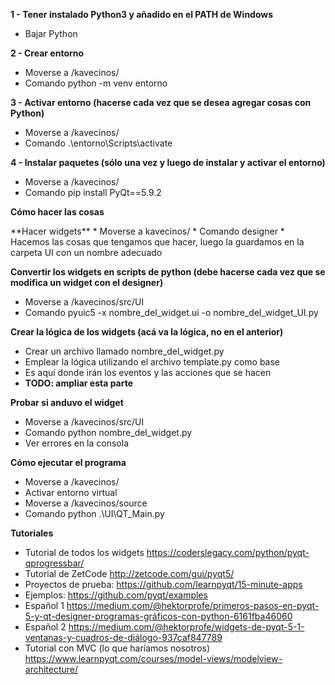 **1 - Tener instalado Python3 y añadido en el PATH de Windows**
* Bajar Python

**2 - Crear entorno**
* Moverse a /kavecinos/
* Comando python -m venv entorno

**3 - Activar entorno (hacerse cada vez que se desea agregar cosas con Python)**
* Moverse a /kavecinos/
* Comando .\entorno\Scripts\activate

**4 - Instalar paquetes (sólo una vez y luego de instalar y activar el entorno)**
* Moverse a /kavecinos/
* Comando pip install PyQt==5.9.2

**Cómo hacer las cosas**
</p>
**Hacer widgets**
* Moverse a kavecinos/
* Comando designer
* Hacemos las cosas que tengamos que hacer, luego la guardamos en la carpeta UI con un nombre adecuado

**Convertir los widgets en scripts de python (debe hacerse cada vez que se modifica un widget con el designer)**
* Moverse a /kavecinos/src/UI
* Comando pyuic5 -x nombre_del_widget.ui -o nombre_del_widget_UI.py

**Crear la lógica de los widgets (acá va la lógica, no en el anterior)**
* Crear un archivo llamado nombre_del_widget.py
* Emplear la lógica utilizando el archivo template.py como base
* Es aquí donde irán los eventos y las acciones que se hacen
* **TODO: ampliar esta parte**

**Probar si anduvo el widget**
* Moverse a /kavecinos/src/UI
* Comando python nombre_del_widget.py
* Ver errores en la consola

**Cómo ejecutar el programa**
* Moverse a /kavecinos/
* Activar entorno virtual
* Moverse a /kavecinos/source
* Comando python .\UI\QT_Main.py

**Tutoriales**
* Tutorial de todos los widgets https://coderslegacy.com/python/pyqt-qprogressbar/
* Tutorial de ZetCode http://zetcode.com/gui/pyqt5/
* Proyectos de prueba: https://github.com/learnpyqt/15-minute-apps
* Ejemplos: https://github.com/pyqt/examples
* Español 1 https://medium.com/@hektorprofe/primeros-pasos-en-pyqt-5-y-qt-designer-programas-gráficos-con-python-6161fba46060
* Español 2 https://medium.com/@hektorprofe/widgets-de-pyqt-5-1-ventanas-y-cuadros-de-diálogo-937caf847789
* Tutorial con MVC (lo que haríamos nosotros) https://www.learnpyqt.com/courses/model-views/modelview-architecture/
